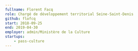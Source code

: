 ```yaml
---
fullname: Florent Facq
role: Chargé de développement territorial Seine-Saint-Denis
github: flofcq
start: 2018-09-25
end: 2019-04-30
employer: admin/Ministère de la Culture
startups:
    - pass-culture
---
```

